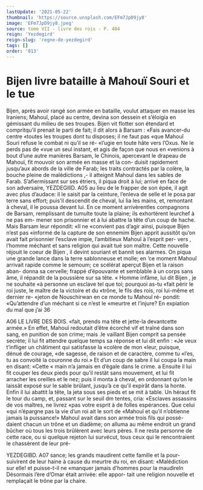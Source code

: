 ```yaml
---
lastUpdate: '2021-05-22'
thumbnail: 'https://source.unsplash.com/EFm7JpD9jy8'
image: 'EFm7JpD9jy8.jpeg'
source: tome VII - livre des rois - P. 404
reign: 'Yezdegird'
reign-slug: 'regne-de-yezdegird'
tags: []
order: '013'
---
```


# Bijen livre bataille à Mahouï Souri et le tue

Bijen, après avoir rangé son armée en bataille,
voulut attaquer en masse les Iraniens; Mahouî, placé au centre, devina son dessein et s’éloigia en gémissant du milieu de ses troupes. Bijen vit flotter son étendard et compritqu’il prenait le parti de fait;
il dit alors à Barsam : «Fais avancer-du centre «toutes les troupes dont tu disposes; il ne faut pas «que Mahouî Souri refuse le combat ni qu’il se ré-
«l’ugie en toute hâte vers l’Oxus. Ne le perds pas de
«vue un seul instant, et agis de façon que nous en «venions à bout d’une autre manières
Barsam, le Chinois, apercevant le drapeau de Mahouï, fit mouvoir son armée en masse et la con- duisit rapidement jusqu’aux abords de la ville de Farab; les traits contractés par la colère, la bouche pleine de malédictions ,- il atteignit Mahouî dans les sables de Farab. S’afiermissant sur ses étriers, il
piqua droit à lui; arrivé en face de son adversaire,
YEZDEGlllD. A05 au lieu de le frapper de son épée, il agit avec plus
d’audace: il le saisit par la ceinture, l’enleva de selle
et le posa par terre sans effort; puis’il descendit de cheval, lui lia les mains, et, remontant à cheval, il le poussa devant lui. En ce moment arrivèrentles compagnons de Barsam, remplissant de tumulte toute la plaine; ils exhortèrent leurchef à ne pas em- mener son prisonnier et à lui abattre la tête d’un
coup de hache. Mais Barsam leur répondit: «Il ne «convient pas d’agir ainsi, puisque Bijen n’est pas «informé de la capture de son ennemim
Bijen apprit aussitôt qu’on avait fait prisonnier l’esclave impie, l’ambitieux Mahouî à l’esprit per-
vers , l’homme méchant et sans religion qui avait tué
son maître. Cette nouvelle réjouit le coeur de Bijen ,
il devint souriant et bannit ses alarmes. On piqua une grande lance dans la terre sablonneuse et molle; en ’ce moment Mahouî arrivait rapide comme le semoum; ce scélérat aperçut Bijen et la raison aban-
donna sa cervelle; frappé d’épouvante et semblable
à un corps sans âme, il répandit de la poussière sur
sa tête. « Homme infâme, lui dit Bijen , je ne souhaite «à personne un esclave tel que toi; pourquoi as-tu «fait périr le roi juste, le maître de la victoire et du «trône, le fils des rois, roi lui-même et dernier re- «jeton de Nouschirwan en ce monde tu Mahouî ré- pondit: «Qu’attendre d’un méchant si ce n’est le
«meurtre et l’injure? En expiation du mal que j’ai
36

A06 LE LIVRE DES BOIS.
«fait, prends ma tête et jette-la devantcette armée.» En effet, Mahouî redoutait d’être écorché vif et traîné
dans son sang, en punition de son crime; mais .le vaillant Bijen comprit sa pensée secrète; il lui fit attendre quelque temps sa réponse et lui dit enfin : «Je veux t’infliger un châtiment qui satisfasse la
«colère de mon «leur, puisque, dénué de courage,
«de sagesse, de raison et de caractère, comme tu «l’es, tu as convoité la couronne du roi.» Et d’un
coup de sabre il lui coupa la main en disant: «Cette
« main n’a jamais en d’égale dans le crime. a Ensuite
il lui fit couper les deux pieds pour qu’il restât sans mouvement, et lui fit arracher les oreilles et le nez; puis il monta à cheval, en ordonnant qu’on le laissât
exposé sur le sable brûlant, jusqu’à ce qu’il expirât
dans la honte. Enfin il lui abattit la tête, la jeta sous ses pieds et se mit à table. Un héraut fit le tour du camp, et, passant sur le seuil dm tentes, cria: «Esclaves assassins de vos maîtres, ne livrez «pas votre esprit à de folles espérances. Que celui
«qui n’épargne pas la vie d’un roi ait le sort de «Mahouî et qu’il n’obtienne jamais la puissance!»
Mahouî avait dans son armée trois fils qui possé- daient chacun un trône et un diadème; on alluma au même endroit un grand bûcher où tous les trois brûlèrent avec leurs pères. Il ne resta personne de cette race, ou si quelque rejeton lui survécut, tous
ceux qui le rencontraient le chassèrent de leur pré-

YEZDEGIBD. A07 sance; les grands maudirent cette famille et la pour-
suivirent de leur haine à cause du meurtre du roi, en disant: «Malédiction sur elle! et puisse-t-il ne «manquer jamais d’hommes pour la maudireln
Désormais l’ère d’Omar était arrivée: elle appor-
tait une religion nouvelle et remplaçait le trône par la chaire.
